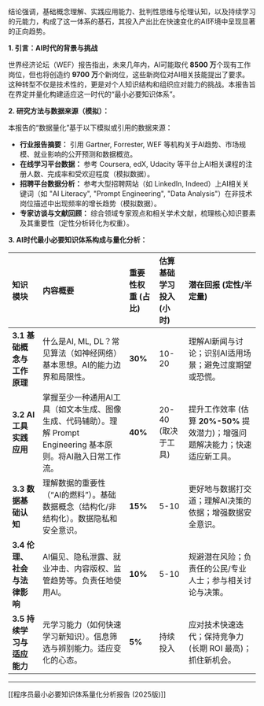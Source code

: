 结论强调，基础概念理解、实践应用能力、批判性思维与伦理认知，以及持续学习的元能力，构成了这一体系的基石，其投入产出比在快速变化的AI环境中呈现显著的正向趋势。

**1. 引言：AI时代的背景与挑战**

世界经济论坛（WEF）报告指出，未来几年内，AI可能取代 **8500 万**个现有工作岗位，但也将创造约 **9700 万**个新岗位，这些新岗位对AI相关技能提出了要求。这种转型不仅是技术性的，更是对个人知识结构和组织应对能力的挑战。本报告旨在界定并量化构建适应这一时代的“最小必要知识体系”。

**2. 研究方法与数据来源（模拟）：**

本报告的“数据量化”基于以下模拟或引用的数据来源：

*   **行业报告摘要：** 引用 Gartner, Forrester, WEF 等机构关于AI趋势、市场规模、就业影响的公开预测和数据概览。
*   **在线学习平台数据：** 参考 Coursera, edX, Udacity 等平台上AI相关课程的注册人数、完成率和受欢迎程度（模拟数据）。
*   **招聘平台数据分析：** 参考大型招聘网站（如 LinkedIn, Indeed）上AI相关关键词（如 "AI Literacy", "Prompt Engineering", "Data Analysis"）在非技术岗位描述中出现频率的增长趋势（模拟数据）。
*   **专家访谈与文献回顾：** 综合领域专家观点和相关学术文献，梳理核心知识要素及其重要性（定性分析转化为权重）。



**3. AI时代最小必要知识体系构成与量化分析：**

| 知识模块                     | 内容概要                                                                 | 重要性权重 (占比) | 估算基础学习投入 (小时) | 潜在回报 (定性/半定量)                                                                 |
| :--------------------------- | :----------------------------------------------------------------------- | :---------------- | :---------------------- | :------------------------------------------------------------------------------------- |
| **3.1 基础概念与工作原理**   | 什么是AI, ML, DL？常见算法（如神经网络）基本思想。AI的能力边界和局限性。 | **30%**           | 10-20                   | 理解AI新闻与讨论；识别AI适用场景；避免过度期望或恐慌。                                   |
| **3.2 AI工具实践应用**     | 掌握至少一种通用AI工具（如文本生成、图像生成、代码辅助）。理解 Prompt Engineering 基本原则。将AI融入日常工作流。 | **40%**           | 20-40 (取决于工具)      | 提升工作效率 (估算 **20%-50%** 提效潜力)；增强问题解决能力；快速适应新工具。             |
| **3.3 数据基础认知**         | 理解数据的重要性（“AI的燃料”）。基础数据概念（结构化/非结构化）。数据隐私和安全意识。 | **15%**           | 5-10                    | 更好地与数据打交道；理解AI决策的依据；增强数据安全意识。                               |
| **3.4 伦理、社会与法律影响** | AI偏见、隐私泄露、就业冲击、内容版权、监管趋势等。负责任地使用AI。         | **10%**           | 5-10                    | 规避潜在风险；负责任的公民/专业人士；参与相关讨论与决策。                                |
| **3.5 持续学习与适应能力**   | 元学习能力（如何快速学习新知识）。信息筛选与辨别能力。适应变化的心态。     | **5%**            | 持续投入                | 应对技术快速迭代；保持竞争力 (长期 ROI 最高)；抓住新机会。                               |



---

[[程序员最小必要知识体系量化分析报告 (2025版)]]